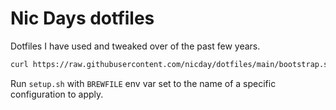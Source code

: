 # Nic Days dotfiles

Dotfiles I have used and tweaked over of the past few years.

```bash
curl https://raw.githubusercontent.com/nicday/dotfiles/main/bootstrap.sh | sh
```

Run `setup.sh` with `BREWFILE` env var set to the name of a specific configuration to apply.